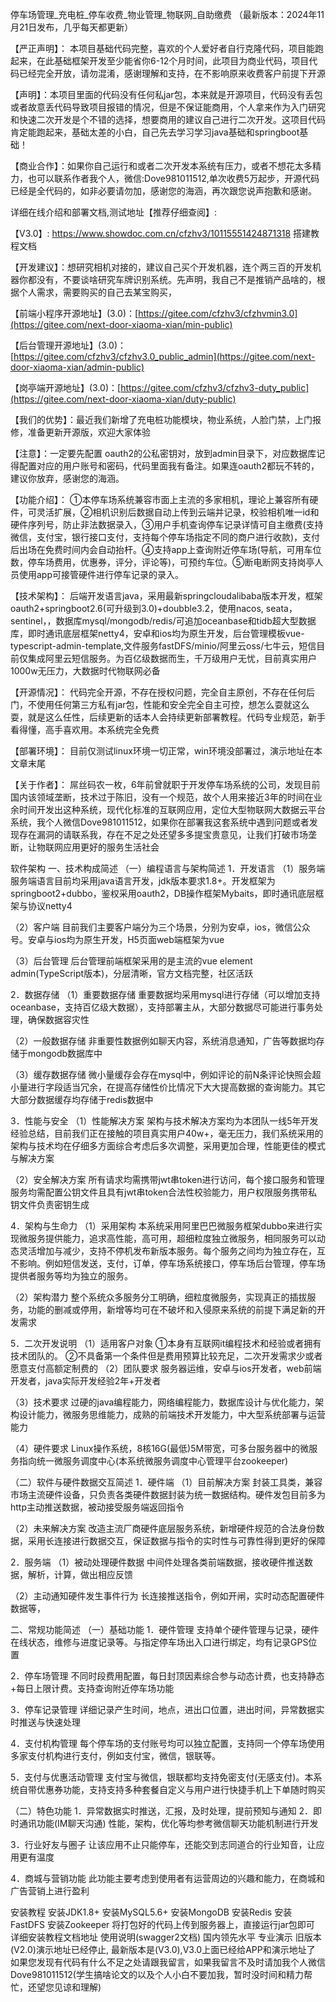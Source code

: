 停车场管理_充电桩_停车收费_物业管理_物联网_自助缴费 （最新版本：2024年11月21日发布，几乎每天都更新）

【严正声明】： 本项目基础代码完整，喜欢的个人爱好者自行克隆代码，项目能跑起来，在此基础框架开发至少能省你6-12个月时间，此项目为商业代码，项目代码已经完全开放，请勿混淆，感谢理解和支持，在不影响原来收费客户前提下开源

【声明】：本项目里面的代码没有任何私jar包，本来就是开源项目，代码没有丢包或者故意丢代码导致项目报错的情况，但是不保证能商用，个人拿来作为入门研究和快速二次开发是个不错的选择，想要商用的建议自己进行二次开发。这项目代码肯定能跑起来，基础太差的小白，自己先去学习学习java基础和springboot基础！

【商业合作】：如果你自己运行和或者二次开发本系统有压力，或者不想花太多精力，也可以联系作者我个人，微信:Dove981011512,单次收费5万起步，开源代码已经是全代码的，如非必要请勿加，感谢您的海涵，再次跟您说声抱歉和感谢。

详细在线介绍和部署文档,测试地址【推荐仔细查阅】:

【V3.0】: https://www.showdoc.com.cn/cfzhv3/10115551424871318 搭建教程文档

【开发建议】：想研究相机对接的，建议自己买个开发机器，连个两三百的开发机器你都没有，不要谈啥研究车牌识别系统。先声明，我自己不是推销产品啥的，根据个人需求，需要购买的自己去某宝购买，

【前端小程序开源地址】(3.0)：[https://gitee.com/cfzhv3/cfzhvmin3.0](https://gitee.com/next-door-xiaoma-xian/min-public)

【后台管理开源地址】(3.0)：[https://gitee.com/cfzhv3/cfzhv3.0_public_admin](https://gitee.com/next-door-xiaoma-xian/admin-public)

【岗亭端开源地址】(3.0)：[https://gitee.com/cfzhv3/cfzhv3-duty_public](https://gitee.com/next-door-xiaoma-xian/duty-public)

【我们的优势】：最近我们新增了充电桩功能模块，物业系统，人脸门禁，上门报修，准备更新开源版，欢迎大家体验

【注意】：一定要先配置 oauth2的公私密钥对，放到admin目录下，对应数据库记得配置对应的用户账号和密码，代码里面我有备注。如果连oauth2都玩不转的，建议你放弃，感谢您的海涵。

【功能介绍】： ①本停车场系统兼容市面上主流的多家相机，理论上兼容所有硬件，可灵活扩展，②相机识别后数据自动上传到云端并记录，校验相机唯一id和硬件序列号，防止非法数据录入，③用户手机查询停车记录详情可自主缴费(支持微信，支付宝，银行接口支付，支持每个停车场指定不同的商户进行收款)，支付后出场在免费时间内会自动抬杆。④支持app上查询附近停车场(导航，可用车位数，停车场费用，优惠券，评分，评论等)，可预约车位。⑤断电断网支持岗亭人员使用app可接管硬件进行停车记录的录入。

【技术架构】： 后端开发语言java，采用最新springcloudalibaba版本开发，框架oauth2+springboot2.6(可升级到3.0)+doubble3.2，使用nacos, seata，sentinel，，数据库mysql/mongodb/redis/可追加oceanbase和tidb超大型数据库，即时通讯底层框架netty4，安卓和ios均为原生开发，后台管理模板vue-typescript-admin-template,文件服务fastDFS/minio/阿里云oss/七牛云，短信目前仅集成阿里云短信服务。为百亿级数据而生，千万级用户无忧，目前真实用户1000w无压力，大数据时代物联网必备

【开源情况】： 代码完全开源，不存在授权问题，完全自主原创，不存在任何后门，不使用任何第三方私有jar包，性能和安全完全自主可控，想怎么耍就这么耍，就是这么任性，后续更新的话本人会持续更新部署教程。代码专业规范，新手看得懂，高手喜欢用。本系统完全免费

【部署环境】： 目前仅测试linux环境一切正常，win环境没部署过，演示地址在本文章末尾

【关于作者】： 屌丝码农一枚，6年前曾就职于开发停车场系统的公司，发现目前国内该领域垄断，技术过于陈旧，没有一个规范，故个人用来接近3年的时间在业余时间开发出这种系统，现代化标准的互联网应用，定位大型物联网大数据云平台系统，我个人微信Dove981011512，如果你在部署我这套系统中遇到问题或者发现存在漏洞的请联系我，存在不足之处还望多多提宝贵意见，让我们打破市场垄断，让物联网应用更好的服务生活社会

软件架构 一、技术构成简述 （一）编程语言与架构简述 1．开发语言 （1）服务端 服务端语言目前均采用java语言开发，jdk版本要求1.8+。开发框架为springboot2+dubbo，鉴权采用oauth2，DB操作框架Mybaits，即时通讯底层框架与协议netty4

（2）客户端 目前我们主要客户端分为三个场景，分别为安卓，ios，微信公众号。安卓与ios均为原生开发，H5页面web端框架为vue

（3）后台管理 后台管理前端框架采用的是主流的vue element admin(TypeScript版本)，分层清晰，官方文档完整，社区活跃

2．数据存储 （1）重要数据存储 重要数据均采用mysql进行存储（可以增加支持oceanbase，支持百亿级大数据），支持部署主从，大部分数据尽可能进行事务处理，确保数据容灾性

（2）一般数据存储 非重要性数据例如聊天内容，系统消息通知，广告等数据均存储于mongodb数据库中

（3）缓存数据存储 微小量缓存会存在mysql中，例如评论的前N条评论快照会超小量进行字段适当冗余，在提高存储性价比情况下大大提高数据的查询能力。其它大部分数据缓存均存储于redis数据中

3．性能与安全 （1）性能解决方案 架构与技术解决方案均为本团队一线5年开发经验总结，目前我们正在接触的项目真实用户40w+，毫无压力，我们系统采用的架构与技术均在仔细多方面综合考虑后多次调整，采用更加合理，性能更佳的模式与解决方案

（2）安全解决方案 所有请求均需携带jwt串token进行访问，每个接口服务和管理服务均需配置公钥文件且具有jwt串token合法性校验能力，用户权限服务携带私钥文件负责密钥生成

4．架构与生命力 （1）采用架构 本系统采用阿里巴巴微服务框架dubbo来进行实现微服务提供能力，追求高性能，高可用，超细粒度独立微服务，相同服务可以动态灵活增加与减少，支持不停机发布新版本服务。每个服务之间均为独立存在，互不影响。例如短信发送，支付，订单，停车场系统接口，停车场后台管理，停车场提供者服务等均为独立的服务。

（2）架构潜力 整个系统众多服务分工明确，细粒度微服务，实现真正的插拔服务，功能的删减或停用，新增等均可在不破坏和入侵原来系统的前提下满足新的开发需求

5．二次开发说明 （1）适用客户对象 ①本身有互联网it编程技术和经验或者拥有技术团队的。 ②不具备第一个条件但是费用预算比较充足，二次开发需求少或者愿意支付高额定制费的 （2）团队要求 服务器运维，安卓与ios开发者，web前端开发者，java实际开发经验2年+开发者

（3）技术要求 过硬的java编程能力，网络编程能力，数据库设计与优化能力，架构设计能力，微服务思维能力，成熟的前端技术开发能力，中大型系统部署与运营能力

（4）硬件要求 Linux操作系统，8核16G(最低)5M带宽，可多台服务器中的微服务指向统一微服务调度中心(本系统微服务调度中心管理平台zookeeper)

（二）软件与硬件数据交互简述 1．硬件端 （1）目前解决方案 封装工具类，兼容市场主流硬件设备，只负责各类硬件数据封装为统一数据结构。硬件发包目前多为http主动推送数据，被动接受服务端返回指令

（2）未来解决方案 改造主流厂商硬件底层服务系统，新增硬件规范的合法身份数据，采用长连接进行数据交互，保证数据与指令的实时性与可靠性得到更好的保障

2．服务端 （1）被动处理硬件数据 中间件处理各类前端数据，接收硬件推送数据，解析，计算，做出相应反馈

（2）主动通知硬件发生事件行为 长连接推送指令，例如开闸，实时动态配置硬件数据等，

二、常规功能简述 （一）基础功能 1．硬件管理 支持单个硬件管理与记录，硬件在线状态，维修与进度记录等。与指定停车场出入口进行绑定，均有记录GPS位置

2．停车场管理 不同时段费用配置，每日封顶因素综合参与动态计费，也支持静态+每日上限计费。支持查询附近停车场功能

3．停车记录管理 详细记录产生时间，地点，进出口位置，进出时间，异常数据实时推送与快速处理

4．支付机构管理 每个停车场的支付账号均可以独立配置，支持同一个停车场使用多家支付机构进行支付，例如支付宝，微信，银联等。

5．支付与优惠活动管理 支付宝与微信，银联都均支持免密支付(无感支付)。本系统自带优惠券功能，支持支持多种套餐自定义与用户进行快捷手机上下单随时购买

（二）特色功能 1．异常数据实时推送，汇报，及时处理，提前预知与通知 2．即时通讯功能(IM聊天沟通) 性能，架构，优化等均参考微信聊天功能机制进行开发

3．行业好友与圈子 让该应用不止只能停车，还能交到志同道合的行业知音，让应用更有温度

4．商城与营销功能 此功能主要考虑到使用者有运营周边的兴趣和能力，在商城和广告营销上进行盈利

安装教程 安装JDK1.8+ 安装MySQL5.6+ 安装MongoDB 安装Redis 安装FastDFS 安装Zookeeper 将打包好的代码上传到服务器上，直接运行jar包即可 详细安装教程文档地址 使用说明(swagger2文档) 国内领先水平 专业演示 旧版本(V2.0)演示地址已经停止, 最新版本是(V3.0),V3.0上面已经给APP和演示地址了 如果您发现有代码有什么不足之处请跟我留言，如果我留言不及时请加我个人微信Dove981011512(学生搞啥论文的以及个人小白不要加我，暂时没时间和精力帮忙，还望您见谅和理解)
